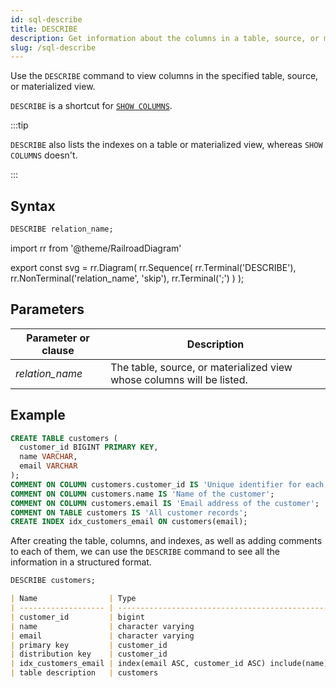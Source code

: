 ```yaml
---
id: sql-describe
title: DESCRIBE
description: Get information about the columns in a table, source, or materialized view.
slug: /sql-describe
---
```


<head>
  <link rel="canonical" href="https://docs.risingwave.com/docs/current/sql-describe/" />
</head>

Use the `DESCRIBE` command to view columns in the specified table, source, or materialized view.

`DESCRIBE` is a shortcut for [`SHOW COLUMNS`](sql-show-columns.md).

:::tip

`DESCRIBE` also lists the indexes on a table or materialized view, whereas `SHOW COLUMNS` doesn't.

:::

## Syntax

```sql
DESCRIBE relation_name;
```

import rr from '@theme/RailroadDiagram'

export const svg = rr.Diagram(
rr.Sequence(
rr.Terminal('DESCRIBE'),
rr.NonTerminal('relation_name', 'skip'),
rr.Terminal(';')
)
);

<Drawer SVG={svg} />

## Parameters

| Parameter or clause | Description                                                           |
| ------------------- | --------------------------------------------------------------------- |
| _relation_name_     | The table, source, or materialized view whose columns will be listed. |

## Example

```sql title=Preparation
CREATE TABLE customers (
  customer_id BIGINT PRIMARY KEY,
  name VARCHAR,
  email VARCHAR
);
COMMENT ON COLUMN customers.customer_id IS 'Unique identifier for each customer';
COMMENT ON COLUMN customers.name IS 'Name of the customer';
COMMENT ON COLUMN customers.email IS 'Email address of the customer';
COMMENT ON TABLE customers IS 'All customer records';
CREATE INDEX idx_customers_email ON customers(email);
```

After creating the table, columns, and indexes, as well as adding comments to each of them, we can use the `DESCRIBE` command to see all the information in a structured format.

```sql title=Output
DESCRIBE customers;
```

```markdown
| Name                | Type                                                                  | Is Hidden | Description                         |
| ------------------- | --------------------------------------------------------------------- | --------- | ----------------------------------- |
| customer_id         | bigint                                                                | false     | Unique identifier for each customer |
| name                | character varying                                                     | false     | Name of the customer                |
| email               | character varying                                                     | false     | Email address of the customer       |
| primary key         | customer_id                                                           |           |                                     |
| distribution key    | customer_id                                                           |           |                                     |
| idx_customers_email | index(email ASC, customer_id ASC) include(name) distributed by(email) |           |                                     |
| table description   | customers                                                             |           | All customer records                |
```

